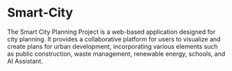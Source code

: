 # Smart-City
 The Smart City Planning Project is a web-based application designed for city planning. It provides a collaborative platform for users to visualize and create plans for urban development, incorporating various elements such as public construction, waste management, renewable energy, schools, and AI Assistant.
